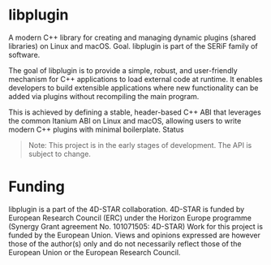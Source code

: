 # libplugin

A modern C++ library for creating and managing dynamic plugins (shared libraries) on Linux and macOS.
Goal. libplugin is part of the SERiF family of software.

The goal of libplugin is to provide a simple, robust, and user-friendly mechanism for C++ applications to load external
code at runtime. It enables developers to build extensible applications where new functionality can be added via plugins
without recompiling the main program.

This is achieved by defining a stable, header-based C++ ABI that leverages the common Itanium ABI on Linux and macOS,
allowing users to write modern C++ plugins with minimal boilerplate.
Status

> Note: This project is in the early stages of development. The API is subject to change.

# Funding

libplugin is a part of the 4D-STAR collaboration.
4D-STAR is funded by European Research Council (ERC) under the Horizon Europe
programme (Synergy Grant agreement No. 101071505: 4D-STAR) Work for this
project is funded by the European Union. Views and opinions expressed are
however those of the author(s) only and do not necessarily reflect those of the
European Union or the European Research Council.
